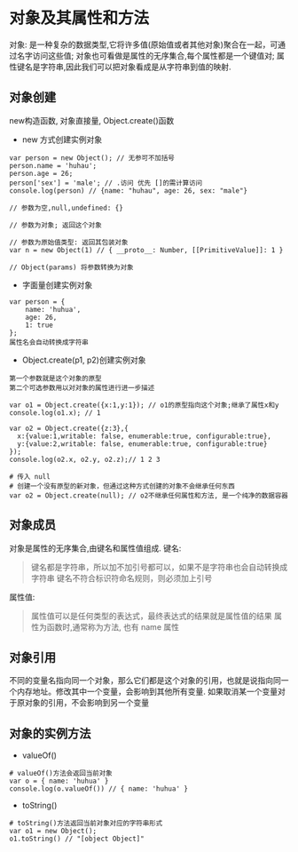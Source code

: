 # 对象及其属性和方法
对象: 是一种复杂的数据类型,它将许多值(原始值或者其他对象)聚合在一起，可通过名字访问这些值; 
对象也可看做是属性的无序集合,每个属性都是一个键值对; 属性键名是字符串,因此我们可以把对象看成是从字符串到值的映射.

## 对象创建
new构造函数, 对象直接量, Object.create()函数
- new 方式创建实例对象
```
var person = new Object(); // 无参可不加括号
person.name = 'huhau';
person.age = 26;
person['sex'] = 'male'; // .访问 优先 []的需计算访问
console.log(person) // {name: "huhau", age: 26, sex: "male"}

// 参数为空,null,undefined: {} 

// 参数为对象; 返回这个对象

// 参数为原始值类型: 返回其包装对象
var n = new Object(1) // { __proto__: Number, [[PrimitiveValue]]: 1 }

// Object(params) 将参数转换为对象
```
- 字面量创建实例对象
```
var person = {
    name: 'huhua',
    age: 26,
    1: true
};
属性名会自动转换成字符串
```
- Object.create(p1, p2)创建实例对象
```
第一个参数就是这个对象的原型
第二个可选参数用以对对象的属性进行进一步描述

var o1 = Object.create({x:1,y:1}); // o1的原型指向这个对象;继承了属性x和y
console.log(o1.x); // 1

var o2 = Object.create({z:3},{
  x:{value:1,writable: false, enumerable:true, configurable:true},
  y:{value:2,writable: false, enumerable:true, configurable:true}
}); 
console.log(o2.x, o2.y, o2.z);// 1 2 3

# 传入 null
# 创建一个没有原型的新对象，但通过这种方式创建的对象不会继承任何东西
var o2 = Object.create(null); // o2不继承任何属性和方法, 是一个纯净的数据容器
```
## 对象成员
对象是属性的无序集合,由键名和属性值组成.
键名: 
> 键名都是字符串，所以加不加引号都可以，如果不是字符串也会自动转换成字符串
> 键名不符合标识符命名规则，则必须加上引号

属性值:
> 属性值可以是任何类型的表达式，最终表达式的结果就是属性值的结果
> 属性为函数时,通常称为方法, 也有 name 属性

## 对象引用
不同的变量名指向同一个对象，那么它们都是这个对象的引用，也就是说指向同一个内存地址。修改其中一个变量，会影响到其他所有变量.
如果取消某一个变量对于原对象的引用，不会影响到另一个变量

## 对象的实例方法
- valueOf()
```
# valueOf()方法会返回当前对象
var o = { name: 'huhua' }
console.log(o.valueOf()) // { name: 'huhua' }
```
- toString()
```
# toString()方法返回当前对象对应的字符串形式
var o1 = new Object();
o1.toString() // "[object Object]"
```